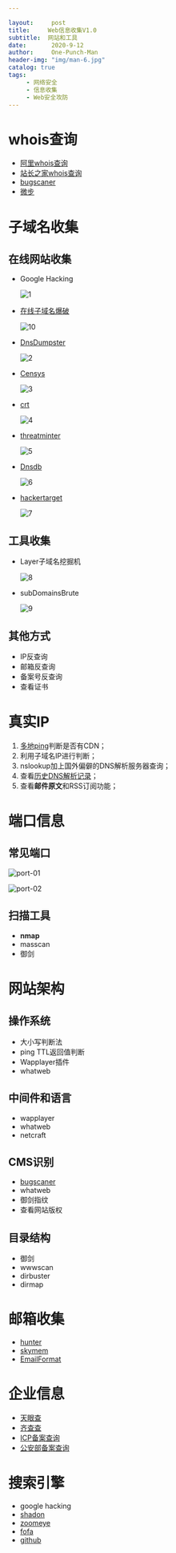 ```yaml
---

layout:     post
title:     Web信息收集V1.0
subtitle:  网站和工具
date:       2020-9-12
author:     One-Punch-Man
header-img: "img/man-6.jpg"
catalog: true
tags: 
     - 网络安全
     - 信息收集
     - Web安全攻防
---
```



# whois查询

- [阿里whois查询](https://whois.aliyun.com/whois/domain/)
- [站长之家whois查询](http://whois.chinaz.com/)
- [bugscaner](http://whois.bugscaner.com/)
- [微步](https://x.threatbook.cn/)

# 子域名收集

## 在线网站收集

- Google Hacking

  ![1](..\img\information-01.png)

- [在线子域名爆破](https://phpinfo.me/domain/)

  ![10](..\img\information-10.png)

- [DnsDumpster](https://dnsdumpster.com/)

  ![2](..\img\information-02.png)

- [Censys](https://censys.io/)

  ![3](..\img\information-03.png)

- [crt](https://crt.sh/)
  
  ![4](..\img\information-04.png)
  
- [threatminter](https://www.threatminer.org/)
  
  ![5](..\img\information-05.png)
  
- [Dnsdb](https://www.dnsdb.io/zh-cn/)
  
  ![6](..\img\information-06.png)
  
- [hackertarget](https://hackertarget.com/find-dns-host-records/)

  ![7](..\img\information-07.png)



## 工具收集

- Layer子域名挖掘机

  ![8](..\img\information-08.png)

- subDomainsBrute

  ![9](..\img\information-09.png)

## 其他方式

- IP反查询
- 邮箱反查询
- 备案号反查询
- 查看证书

# 真实IP

1. [多地ping](https://tools.ipip.net/ping.php)判断是否有CDN；
2. 利用子域名IP进行判断；
3. nslookup加上国外偏僻的DNS解析服务器查询；
4. 查看[历史DNS解析记录](https://securitytrails.com/domain)；
5. 查看**邮件原文**和RSS订阅功能；



# 端口信息

## 常见端口

![port-01](..\img\port-01.png)

![port-02](..\img\port-02.png)

## 扫描工具

- **nmap**
- masscan
- 御剑

# 网站架构

## 操作系统

- 大小写判断法
- ping TTL返回值判断
- Wapplayer插件
- whatweb

## 中间件和语言

- wapplayer
- whatweb
- netcraft

## CMS识别

- [bugscaner](http://whatweb.bugscaner.com/)
- whatweb
- 御剑指纹
- 查看网站版权

## 目录结构

- 御剑
- wwwscan
- dirbuster
- dirmap

# 邮箱收集

- [hunter](https://hunter.io/)
- [skymem](http://www.skymem.info/)
- [EmailFormat](https://email-format.com/)

# 企业信息

- [天眼查](https://www.tianyancha.com)
- [齐查查](https://www.qichacha.com/)
- [ICP备案查询](https://icp.chinaz.com/)
- [公安部备案查询](http://www.beian.gov.cn/portal/recordQuery)

# 搜索引擎

- google hacking
- [shadon](https://www.shodan.io/)
- [zoomeye](https://www.zoomeye.org/)
- [fofa](https://fofa.so/)
- [github](https://github.com/)



